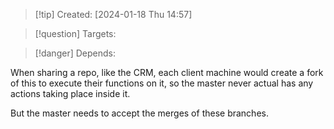
>[!tip] Created: [2024-01-18 Thu 14:57]

>[!question] Targets: 

>[!danger] Depends: 

When sharing a repo, like the CRM, each client machine would create a fork of this to execute their functions on it, so the master never actual has any actions taking place inside it.

But the master needs to accept the merges of these branches.